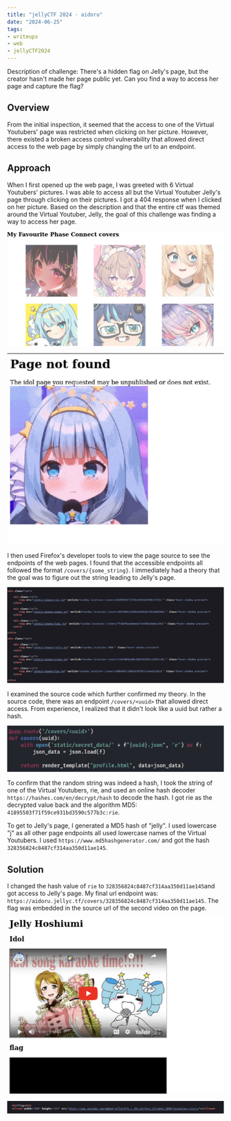 ```yaml
---
title: "jellyCTF 2024 - aidoru"
date: "2024-06-25"
tags: 
- writeups
- web
- jellyCTF2024
---
```


Description of challenge:
There's a hidden flag on Jelly's page, but the creator hasn't made her page public yet. Can you find a way to access her page and capture the flag?

## Overview

From the initial inspection, it seemed that the access to one of the Virtual Youtubers' page was restricted when clicking on her picture. However, there existed a broken access control vulnerability that allowed direct access to the web page by simply changing the url to an endpoint.


## Approach

When I first opened up the web page, I was greeted with 6 Virtual Youtubers' pictures. I was able to access all but the Virtual Youtuber Jelly's page through clicking on their pictures. I got a 404 response when I clicked on her picture. Based on the description and that the entire ctf was themed around the Virtual Youtuber, Jelly, the goal of this challenge was finding a way to access her page.

![web1_1](images/jelly3_1.png)

![web1_1](images/jelly3_2.png)

I then used Firefox's developer tools to view the page source to see the endpoints of the web pages. I found that the accessible endpoints all followed the format `/covers/{some_string}`. I immediately had a theory that the goal was to figure out the string leading to Jelly's page. 

![web1_1](images/jelly3_4.png)

I examined the source code which further confirmed my theory. In the source code, there was an endpoint `/covers/<uuid>` that allowed direct access. From experience, I realized that it didn't look like a uuid but rather a hash.

![web1_1](images/jelly3_3.png)

To confirm that the random string was indeed a hash, I took the string of one of the Virtual Youtubers, rie, and used an online hash decoder `https://hashes.com/en/decrypt/hash` to decode the hash. I got rie as the decrypted value back and the algorithm MD5: `41895503f71f59ce931bd3590c577b3c:rie`.

To get to Jelly's page, I generated a MD5 hash of "jelly". I used lowercase "j" as all other page endpoints all used lowercase names of the Virtual Youtubers. I used `https://www.md5hashgenerator.com/` and got the hash `328356824c8487cf314aa350d11ae145`.


## Solution

I changed the hash value of `rie` to `328356824c8487cf314aa350d11ae145`and got access to Jelly's page. My final url endpoint was: `https://aidoru.jellyc.tf/covers/328356824c8487cf314aa350d11ae145`. The flag was embedded in the source url of the second video on the page.

![web1_1](images/jelly3_5.png)

![web1_1](images/jelly3_6.png)





